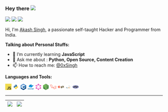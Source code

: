 ### Hey there <img src="https://media.giphy.com/media/hvRJCLFzcasrR4ia7z/giphy.gif" width="25px">

  [<img src="https://img.icons8.com/color/48/000000/twitter.png" width="3.5%"/>](https://twitter.com/0xSingh)
  [<img src="https://img.icons8.com/color/48/000000/linkedin.png" width="3.5%"/>](https://www.linkedin.com/in/0xSingh/)
  [<img src="https://img.icons8.com/fluent/48/000000/instagram-new.png" width="3.5%"/>](https://www.instagram.com/0xSingh/)
  
  Hi, I'm [Akash Singh](0xSingh.com), a passionate self-taught Hacker and Programmer from India.
  
<!--
**0xSingh/0xSingh** is a ✨ _special_ ✨ repository because its `README.md` (this file) appears on your GitHub profile.
-->
**Talking about Personal Stuffs:**

- 🌱 I’m currently learning **JavaScript**
- 💬 Ask me about : **Python, Open Source, Content Creation**
- 📫 How to reach me: [@0xSingh](https://twitter.com/0xSingh)


**Languages and Tools:**  

<code><img height="20" src="https://raw.githubusercontent.com/github/explore/80688e429a7d4ef2fca1e82350fe8e3517d3494d/topics/javascript/javascript.png"></code>
<code><img height="20" src="https://raw.githubusercontent.com/github/explore/80688e429a7d4ef2fca1e82350fe8e3517d3494d/topics/python/python.png"></code>
<code><img height="20" src="https://raw.githubusercontent.com/github/explore/80688e429a7d4ef2fca1e82350fe8e3517d3494d/topics/cpp/cpp.png"></code>
<code><img height="20" src="https://raw.githubusercontent.com/github/explore/80688e429a7d4ef2fca1e82350fe8e3517d3494d/topics/docker/docker.png"></code>
<code><img height="20" src="https://raw.githubusercontent.com/github/explore/5c058a388828bb5fde0bcafd4bc867b5bb3f26f3/topics/graphql/graphql.png"></code>
<code><img height="20" src="https://raw.githubusercontent.com/github/explore/80688e429a7d4ef2fca1e82350fe8e3517d3494d/topics/nodejs/nodejs.png"></code>
<code><img height="20" src="https://raw.githubusercontent.com/github/explore/56a826d05cf762b2b50ecbe7d492a839b04f3fbf/topics/laravel/laravel.png"></code>
<code><img height="20" src="https://raw.githubusercontent.com/github/explore/80688e429a7d4ef2fca1e82350fe8e3517d3494d/topics/git/git.png"></code>
<code><img height="20" src="https://raw.githubusercontent.com/github/explore/80688e429a7d4ef2fca1e82350fe8e3517d3494d/topics/mysql/mysql.png"></code>
<code><img height="20" src="https://raw.githubusercontent.com/github/explore/ccc16358ac4530c6a69b1b80c7223cd2744dea83/topics/php/php.png"></code>

<hr>

|<img src="https://github-readme-stats.vercel.app/api?username=0xSingh&&show_icons=true&count_private=true"/>|<img src="https://github-readme-streak-stats.herokuapp.com/?user=0xSingh"/>|
|---|---|
>

